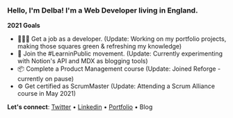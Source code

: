 ### Hello, I'm Delba! I'm a Web Developer living in England.

**2021 Goals**
- 👩🏻‍💻  Get a job as a developer. (Update: Working on my portfolio projects, making those squares green & refreshing my knowledge)
- 🔭  Join the #LearninPublic movement. (Update: Currently experimenting with Notion's API and MDX as blogging tools)
- 📦  Complete a Product Management course (Update: Joined Reforge - currently on pause)
- ⚙️   Get certified as ScrumMaster (Update: Attending a Scrum Alliance course in May 2021)

 
**Let's connect**: [Twitter](https://twitter.com/delba_oliveira) • [Linkedin](https://www.linkedin.com/in/delbaoliveira/) • [Portfolio](https://delbaoliveira.com/) • Blog
